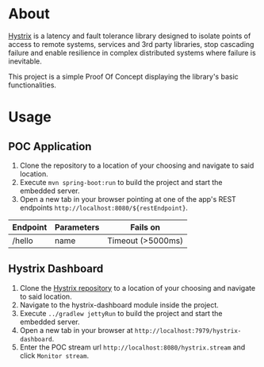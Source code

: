 # About

[Hystrix](https://github.com/Netflix/Hystrix) is a latency and fault tolerance library designed to isolate points of access to remote systems, services and 3rd party libraries, stop cascading failure and enable resilience in complex distributed systems where failure is inevitable.

This project is a simple Proof Of Concept displaying the library's basic functionalities.


# Usage

## POC Application

1. Clone the repository to a location of your choosing and navigate to said location.
2. Execute `mvn spring-boot:run` to build the project and start the embedded server.
3. Open a new tab in your browser pointing at one of the app's REST endpoints `http://localhost:8080/${restEndpoint}`.

| Endpoint | Parameters | Fails on
| -------- | ---------- | --------
| /hello   | name       | Timeout (>5000ms)

## Hystrix Dashboard

1. Clone the [Hystrix repository](https://github.com/Netflix/Hystrix) to a location of your choosing and navigate to said location.
2. Navigate to the hystrix-dashboard module inside the project.
3. Execute `../gradlew jettyRun` to build the project and start the embedded server.
4. Open a new tab in your browser at `http://localhost:7979/hystrix-dashboard`.
5. Enter the POC stream url `http://localhost:8080/hystrix.stream` and click `Monitor stream`.
